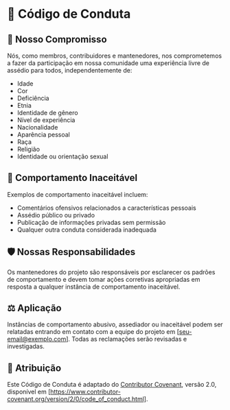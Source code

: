 # 📜 Código de Conduta

## 🌟 Nosso Compromisso

Nós, como membros, contribuidores e mantenedores, nos comprometemos a fazer da participação em nossa comunidade uma experiência livre de assédio para todos, independentemente de:

- Idade
- Cor
- Deficiência
- Etnia
- Identidade de gênero
- Nível de experiência
- Nacionalidade
- Aparência pessoal
- Raça
- Religião
- Identidade ou orientação sexual

## 🚫 Comportamento Inaceitável

Exemplos de comportamento inaceitável incluem:

- Comentários ofensivos relacionados a características pessoais
- Assédio público ou privado
- Publicação de informações privadas sem permissão
- Qualquer outra conduta considerada inadequada

## 🛡️ Nossas Responsabilidades

Os mantenedores do projeto são responsáveis por esclarecer os padrões de comportamento e devem tomar ações corretivas apropriadas em resposta a qualquer instância de comportamento inaceitável.

## ⚖️ Aplicação

Instâncias de comportamento abusivo, assediador ou inaceitável podem ser relatadas entrando em contato com a equipe do projeto em [seu-email@exemplo.com]. Todas as reclamações serão revisadas e investigadas.

## 📌 Atribuição

Este Código de Conduta é adaptado do [Contributor Covenant][homepage], versão 2.0, disponível em [https://www.contributor-covenant.org/version/2/0/code_of_conduct.html].

[homepage]: https://www.contributor-covenant.org
